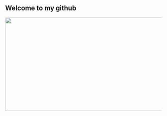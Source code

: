 ## Welcome to my github

<a href="https://www.gitanimals.org/en_US?utm_medium=image&utm_source=여기너아이디&utm_content=farm">
  
<a href="https://www.gitanimals.org/en_US?utm_medium=image&utm_source=yoongeon8&utm_content=farm">
<img
  src="https://render.gitanimals.org/farms/yoongeon8"
  width="600"
  height="300"
/>
</a>
